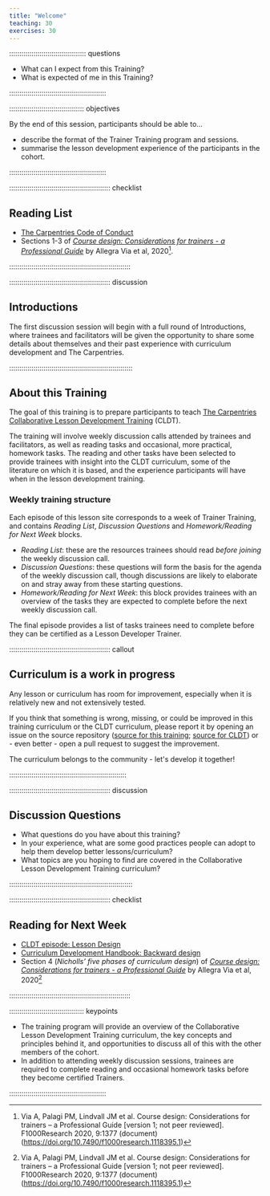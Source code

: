 ```yaml
---
title: "Welcome"
teaching: 30
exercises: 30
---
```


:::::::::::::::::::::::::::::::::::::: questions 

- What can I expect from this Training?
- What is expected of me in this Training?

::::::::::::::::::::::::::::::::::::::::::::::::

::::::::::::::::::::::::::::::::::::: objectives

By the end of this session, participants should be able to...

- describe the format of the Trainer Training program and sessions.
- summarise the lesson development experience of the participants in the cohort.

::::::::::::::::::::::::::::::::::::::::::::::::


:::::::::::::::::::::::::::::::::::::::::::::::::: checklist

## Reading List

- [The Carpentries Code of Conduct](https://docs.carpentries.org/topic_folders/policies/code-of-conduct.html)
- Sections 1-3 of [_Course design: Considerations for trainers - a Professional Guide_](https://doi.org/10.7490/f1000research.1118395.1) by Allegra Via et al, 2020[^1].

::::::::::::::::::::::::::::::::::::::::::::::::::::::::::::


:::::::::::::::::::::::::::::::::::::::::::::::::: discussion

## Introductions

The first discussion session will begin with a full round of Introductions,
where trainees and facilitators will be given the opportunity to share some details about themselves
and their past experience with curriculum development and The Carpentries.

:::::::::::::::::::::::::::::::::::::::::::::::::::::::::::::


## About this Training

The goal of this training is to prepare participants to teach
[The Carpentries Collaborative Lesson Development Training][cldt] (CLDT).

The training will involve weekly discussion calls 
attended by trainees and facilitators,
as well as reading tasks and occasional, more practical, homework tasks.
The reading and other tasks have been selected to 
provide trainees with insight into the CLDT curriculum,
some of the literature on which it is based,
and the experience participants will have when in the lesson development training.

### Weekly training structure

Each episode of this lesson site corresponds to a week of Trainer Training,
and contains _Reading List_, _Discussion Questions_ 
and _Homework/Reading for Next Week_ blocks.

- _Reading List_: these are the resources trainees should read _before joining_ the weekly discussion call.
- _Discussion Questions_: these questions will form the basis for the agenda of the weekly discussion call,
  though discussions are likely to elaborate on and stray away from these starting questions.
- _Homework/Reading for Next Week_: this block provides trainees with an overview of the tasks they are expected to complete before the next weekly discussion call.

The final episode provides a list of tasks trainees need to complete 
before they can be certified as a Lesson Developer Trainer.


:::::::::::::::::::::::::::::::::::::::::::::::::: callout

## Curriculum is a work in progress

Any lesson or curriculum has room for improvement,
especially when it is relatively new and not extensively tested.

If you think that something is wrong, missing, or could be improved
in this training curriculum or the CLDT curriculum,
please report it by opening an issue on the source repository
([source for this training](https://github.com/carpentries/lessondev-trainer-training/); [source for CLDT][cldt-repo])
or - even better - open a pull request to suggest the improvement.

The curriculum belongs to the community - let's develop it together!

::::::::::::::::::::::::::::::::::::::::::::::::::::::::::


:::::::::::::::::::::::::::::::::::::::::::::::::: discussion

## Discussion Questions

- What questions do you have about this training?
- In your experience, what are some good practices people can adopt 
  to help them develop better lessons/curriculum?
- What topics are you hoping to find are covered in 
  the Collaborative Lesson Development Training curriculum?

:::::::::::::::::::::::::::::::::::::::::::::::::::::::::::::


:::::::::::::::::::::::::::::::::::::::::::::::::: checklist

## Reading for Next Week
- [CLDT episode: Lesson Design](https://carpentries.github.io/lesson-development-training/lesson-design.html)
- [Curriculum Development Handbook: Backward design](https://carpentries.github.io/curriculum-development/guiding-principles.html#backward-design)
- Section 4 (_Nicholls’ five phases of curriculum design_) of [_Course design: Considerations for trainers - a Professional Guide_](https://doi.org/10.7490/f1000research.1118395.1) by Allegra Via et al, 2020[^1]

::::::::::::::::::::::::::::::::::::::::::::::::::::::::::::

::::::::::::::::::::::::::::::::::::: keypoints 

- The training program will provide an overview of the Collaborative Lesson Development Training curriculum,
  the key concepts and principles behind it,
  and opportunities to discuss all of this with the other members of the cohort.
- In addition to attending weekly discussion sessions,
  trainees are required to complete reading and occasional homework tasks
  before they become certified Trainers.

::::::::::::::::::::::::::::::::::::::::::::::::

[^1]: Via A, Palagi PM, Lindvall JM et al. Course design: Considerations for trainers – a Professional Guide [version 1; not peer reviewed]. F1000Research 2020, 9:1377 (document) (https://doi.org/10.7490/f1000research.1118395.1) 

[cldt]: https://carpentries.github.io/lesson-development-training/index.html
[cldt-repo]: https://github.com/carpentries/lesson-development-training/
